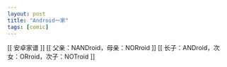 ```yaml
---
layout: post
title: "Android一家"
tags: [comic]
---
```

[[ 安卓家谱 ]]
[[ 父亲：NANDroid，母亲：NORroid ]]
[[ 长子：ANDroid，次女：ORroid，次子：NOTroid ]]

